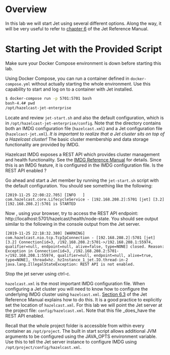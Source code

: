 # Overview

In this lab we will start Jet using several different options.  Along the way, it will be very useful to refer to [chapter 6](https://docs.hazelcast.org/docs/jet/3.2/manual/#configuration-2) of the Jet Reference Manual.

# Starting Jet with the Provided Script

Make sure your Docker Compose environment is down before starting this lab.



Using Docker Compose, you can run a container defined in `docker-compose.yml` without actually starting the whole environment.  Use this capability to start and log on to a container with Jet installed.

```bash
$ docker-compose run -p 5701:5701 bash
bash-4.4# pwd
/opt/hazelcast-jet-enterprise
```



Locate and review `jet-start.sh` and also the default configuration, which is in `/opt/hazelcast-jet-enterprise/config`.  Note that the directory contains both an IMDG configuration file (`hazelcast.xml`) and a Jet configuration file (`hazelcast-jet.xml`).  _It is important to realize that a Jet cluster sits on top of a Hazelcast cluster!_  The basic cluster membership and data storage functionality are provided by IMDG.  

Hazelcast IMDG exposes a REST API which provides cluster management and health functionality. See the [IMDG Reference Manual](https://docs.hazelcast.org/docs/3.12.4/manual/html-single/index.html#using-rest-api-for-cluster-management) for details. Since this is an IMDG feature, it is configured in the IMDG configuration file.  Is the REST API enabled ?



Go ahead and start a Jet member by running the `jet-start.sh` script with the default configuration. You should see something like the following:

```
[2019-11-25 22:08:22.705] [INFO   ] com.hazelcast.core.LifecycleService - [192.168.208.2]:5701 [jet] [3.2] [192.168.208.2]:5701 is STARTED
```



Now , using your browser, try to access the REST API endpoint: http://localhost:5701/hazelcast/health/node-state. You should see output similar to the following in the console output from the Jet server.

```
[2019-11-25 22:18:32.380] [WARNING] com.hazelcast.nio.tcp.TcpIpConnection - [192.168.208.2]:5701 [jet] [3.2] Connection[id=3, /192.168.208.2:5701->/192.168.208.1:55974, qualifier=null, endpoint=null, alive=false, type=NONE] closed. Reason: Exception in Connection[id=3, /192.168.208.2:5701->/192.168.208.1:55974, qualifier=null, endpoint=null, alive=true, type=NONE], thread=hz._hzInstance_1_jet.IO.thread-in-2
java.lang.IllegalStateException: REST API is not enabled.
```



Stop the jet server using ctrl-c.



`hazelcast.xml` is the most important IMDG configuration file. When configuring a Jet cluster you will need to know how to configure the underlying IMDG cluster using `hazelcast.xml`.  [Section 6.3](https://docs.hazelcast.org/docs/jet/3.2/manual/#configure-the-underlying-hazelcast-instance) of the Jet Reference Manual explains how to do this.  It is a good practice to explicitly set the location of `hazelcast.xml`.  For this lab we will point the Jet server at the project file: `config/hazelcast.xml`.  Note that this file _does_have the REST API enabled.  



Recall that the whole project folder is accessible from within every container as `/opt/project`.  The built in start script allows additional JVM arguments to be configured using the JAVA_OPTS environment variable.  Use this to tell the Jet server instance to configure IMDG using `/opt/project/config/hazelcast.xml`. 

```bash

```

